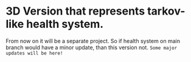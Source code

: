 # 3D Version that represents tarkov-like health system.
From now on it will be a separate project. So if health system on main branch would have a minor update, than this version not. `Some major updates will be here!`
